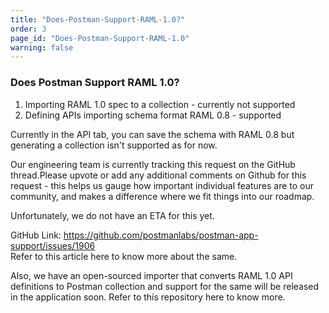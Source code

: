```yaml
---
title: "Does-Postman-Support-RAML-1.0?"
order: 3
page_id: "Does-Postman-Support-RAML-1.0"
warning: false
---
```

### Does Postman Support RAML 1.0?

1) Importing RAML 1.0 spec to a collection - currently not supported   
2) Defining APIs importing schema format RAML 0.8 - supported  
  
Currently in the API tab, you can save the schema with RAML 0.8 but generating a collection isn't supported as for now.  
  
Our engineering team is currently tracking this request on the GitHub thread.Please upvote or add any additional comments on Github for this request - this helps us gauge how important individual features are to our community, and makes a difference where we fit things into our roadmap.

Unfortunately, we do not have an ETA for this yet.  

GitHub Link: https://github.com/postmanlabs/postman-app-support/issues/1906  
Refer to this article here to know more about the same.

Also, we have an open-sourced importer that converts RAML 1.0 API definitions to Postman collection and support for the same will be released in the application soon. Refer to this repository here to know more.
